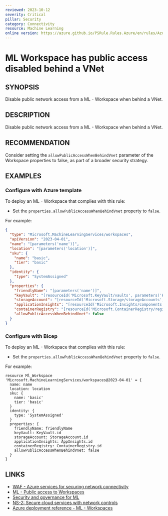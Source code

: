```yaml
---
reviewed: 2023-10-12
severity: Critical
pillar: Security
category: Connectivity
resource: Machine Learning
online version: https://azure.github.io/PSRule.Rules.Azure/en/rules/Azure.ML.WrkspVnetPubAccess/
---
```


# ML Workspace has public access disabled behind a VNet

## SYNOPSIS

Disable public network access from a ML - Workspace when behind a VNet.

## DESCRIPTION

Disable public network access from a ML - Workspace when behind a VNet.

## RECOMMENDATION

Consider setting the `allowPublicAccessWhenBehindVnet` parameter of the Workspace properties to false, as part of a broader security strategy.

## EXAMPLES

### Configure with Azure template

To deploy an ML - Workspace that complies with this rule:

- Set the `properties.allowPublicAccessWhenBehindVnet` property to `false`.

For example:

```json
{
  "type": "Microsoft.MachineLearningServices/workspaces",
  "apiVersion": "2023-04-01",
  "name": "[parameters('name')]",
  "location": "[parameters('location')]",
  "sku": {
    "name": "basic",
    "tier": "basic"
  },
  "identity": {
    "type": "SystemAssigned"
  },
  "properties": {
    "friendlyName": "[parameters('name')]",
    "keyVault": "[resourceId('Microsoft.KeyVault/vaults', parameters('KeyVaultName'))]",
    "storageAccount": "[resourceId('Microsoft.Storage/storageAccounts', parameters('StorageAccountName'))]",
    "applicationInsights": "[resourceId('Microsoft.Insights/components', parameters('AppInsightsName'))]",
    "containerRegistry": "[resourceId('Microsoft.ContainerRegistry/registries', parameters('ContainerRegistryName'))]",
    "allowPublicAccessWhenBehindVnet": false
  }
}
```

### Configure with Bicep

To deploy an ML - Workspace that complies with this rule:

- Set the `properties.allowPublicAccessWhenBehindVnet` property to `false`.

For example:

```bicep
resource Ml_Workspace 'Microsoft.MachineLearningServices/workspaces@2023-04-01' = {
  name: name
  location: location
  sku: {
    name: 'basic'
    tier: 'basic'
  }
  identity: {
    type: 'SystemAssigned'
  }
  properties: {
    friendlyName: friendlyName
    keyVault: KeyVault.id
    storageAccount: StorageAccount.id
    applicationInsights: AppInsights.id
    containerRegistry: ContainerRegistry.id
    allowPublicAccessWhenBehindVnet: false
  }
}
```

## LINKS

- [WAF - Azure services for securing network connectivity](https://learn.microsoft.com/azure/well-architected/security/design-network-connectivity)
- [ML - Public access to Workspaces](https://learn.microsoft.com/azure/machine-learning/how-to-secure-workspace-vnet?view=azureml-api-2&tabs=required%2Cpe%2Ccli#public-access-to-workspace)
- [Security and governance for ML](https://learn.microsoft.com/azure/machine-learning/concept-enterprise-security?view=azureml-api-2)
- [NS-2: Secure cloud services with network controls](https://learn.microsoft.com/security/benchmark/azure/baselines/machine-learning-service-security-baseline#ns-2-secure-cloud-services-with-network-controls)
- [Azure deployment reference - ML - Workspaces](https://learn.microsoft.com/azure/templates/microsoft.machinelearningservices/workspaces#workspaceproperties)

